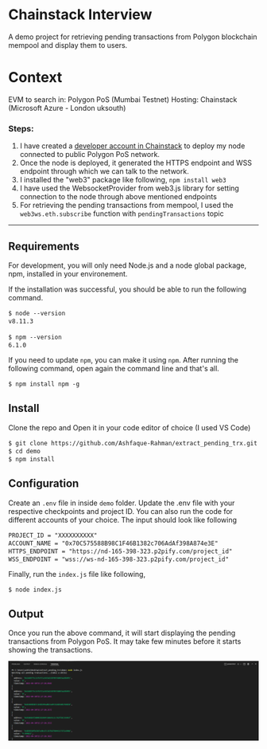 # Chainstack Interview

A demo project for retrieving pending transactions from Polygon blockchain mempool and display them to users.

# Context
EVM to search in: Polygon PoS (Mumbai Testnet)
Hosting: Chainstack (Microsoft Azure - London uksouth)

### Steps:
1. I have created a [developer account in Chainstack](https://console.chainstack.com/user/account/create) to deploy my node connected to public Polygon PoS network.
2. Once the node is deployed, it generated the HTTPS endpoint and WSS endpoint through which we can talk to the network.
3. I installed the "web3" package like following, `npm install web3`
4. I have used the WebsocketProvider from web3.js library for setting connection to the node through above mentioned endpoints
5. For retrieving the pending transactions from mempool, I used the `web3ws.eth.subscribe` function with `pendingTransactions` topic 
---
## Requirements

For development, you will only need Node.js and a node global package, npm, installed in your environement.

If the installation was successful, you should be able to run the following command.

    $ node --version
    v8.11.3

    $ npm --version
    6.1.0

If you need to update `npm`, you can make it using `npm`. After running the following command, open again the command line and that's all.

    $ npm install npm -g


## Install
Clone the repo and Open it in your code editor of choice (I used VS Code)

    $ git clone https://github.com/Ashfaque-Rahman/extract_pending_trx.git
    $ cd demo
    $ npm install

## Configuration
Create an `.env` file in inside `demo` folder. Update the .env file with your respective checkpoints and project ID. You can also run the code for different accounts of your choice. The input should look like following

```
PROJECT_ID = "XXXXXXXXXX"
ACCOUNT_NAME = "0x70C575588B98C1F46B1382c706AdAf398A874e3E"
HTTPS_ENDPOINT = "https://nd-165-398-323.p2pify.com/project_id"
WSS_ENDPOINT = "wss://ws-nd-165-398-323.p2pify.com/project_id"
```

Finally, run the `index.js` file like following, 

    $ node index.js

## Output
Once you run the above command, it will start displaying the pending transactions from Polygon PoS. It may take few minutes before it starts showing the transactions.

![alt=“”](https://github.com/Ashfaque-Rahman/extract_pending_trx/blob/main/images/output1.PNG)

